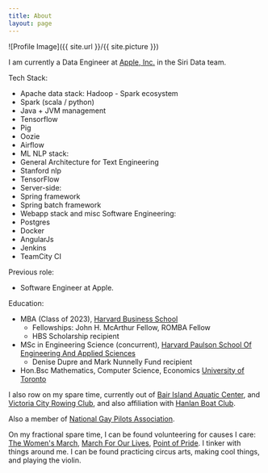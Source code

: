 ```yaml
---
title: About
layout: page
---
```

![Profile Image]({{ site.url }}/{{ site.picture }})

I am currently a Data Engineer at [Apple, Inc.](http://www.apple.com/) in the Siri Data team.

Tech Stack: 
 * Apache data stack: Hadoop - Spark ecosystem 
  * Spark (scala / python)
  * Java + JVM management
  * Tensorflow
  * Pig
  * Oozie
  * Airflow
 * ML NLP stack:
  * General Architecture for Text Engineering
  * Stanford nlp
  * TensorFlow
 * Server-side:
  * Spring framework
  * Spring batch framework
 * Webapp stack and misc Software Engineering:
  * Postgres
  * Docker
  * AngularJs
  * Jenkins
  * TeamCity CI

Previous role:
 * Software Engineer at Apple.

Education: 
 * MBA (Class of 2023), [Harvard Business School](https://www.hbs.edu/)
     * Fellowships: John H. McArthur Fellow, ROMBA Fellow
     * HBS Scholarship recipient
 * MSc in Engineering Science (concurrent), [Harvard Paulson School Of Engineering And Applied Sciences](https://www.seas.harvard.edu/)
     * Denise Dupre and Mark Nunnelly Fund recipient
 * Hon.Bsc Mathematics, Computer Science, Economics [University of Toronto](https://www.utoronto.ca/)


I also row on my spare time, currently out of [Bair Island Aquatic Center](http://www.gobair.org/), and [Victoria City Rowing Club](https://www.vcrc.bc.ca/), and also affiliation with [Hanlan Boat Club](https://www.hanlanboatclub.ca/).

Also a member of [National Gay Pilots Association](https://www.ngpa.org/).

On my fractional spare time, I can be found volunteering for causes I care: [The Women's March](https://www.womensmarch.com/), [March For Our Lives](https://marchforourlives.com/home/), [Point of Pride](https://pointofpride.org/about/). I tinker with things around me. I can be found practicing circus arts, making cool things, and playing the violin.
